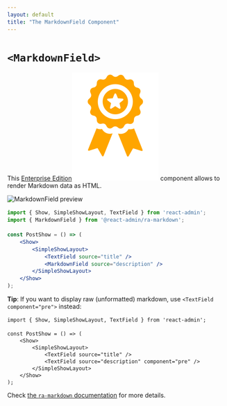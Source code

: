 ```yaml
---
layout: default
title: "The MarkdownField Component"
---
```


# `<MarkdownField>`

This [Enterprise Edition](https://marmelab.com/ra-enterprise)<img class="icon" src="./img/premium.svg" /> component allows to render Markdown data as HTML.

![MarkdownField preview](https://marmelab.com/ra-enterprise/modules/assets/ra-markdown/latest/markdown-field-preview.png)

```jsx
import { Show, SimpleShowLayout, TextField } from 'react-admin';
import { MarkdownField } from '@react-admin/ra-markdown';

const PostShow = () => (
    <Show>
        <SimpleShowLayout>
            <TextField source="title" />
            <MarkdownField source="description" />
        </SimpleShowLayout>
    </Show>
);
```

**Tip**: If you want to display raw (unformatted) markdown, use `<TextField component="pre">` instead:

```tsx
import { Show, SimpleShowLayout, TextField } from 'react-admin';

const PostShow = () => (
    <Show>
        <SimpleShowLayout>
            <TextField source="title" />
            <TextField source="description" component="pre" />
        </SimpleShowLayout>
    </Show>
);
```

Check [the `ra-markdown` documentation](https://marmelab.com/ra-enterprise/modules/ra-markdown) for more details.

